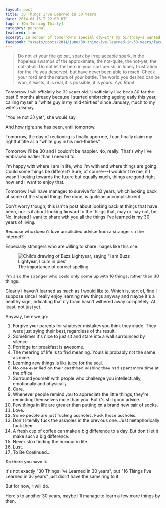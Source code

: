 ```yaml
---
layout: post
title: 30 Things I've Learned in 30 Years
date: 2014-06-15 T 22:00 UTC
tags : [On Turning Thirty]
category: personal
featured: true
excerpt: In honour of tomorrow's special day—It's my birthday—I wanted to give you all a really special post. But I couldn't come up with anything special.
facebook: "assets/posts/2014/june/30-thing-ive-learned-in-30-years/facebook-og-image.jpg"
---
```

> Do not let your fire go out, spark by irreplaceable spark, in the hopeless swamps of the approximate, the not-quite, the not-yet, the not-at-all. Do not let the hero in your soul perish, in lonely frustration for the life you deserved, but have never been able to reach. Check your road and the nature of your battle. The world you desired can be won, it exists, it is real, it is possible, it is yours. <cite>Ayn Rand</cite>

Tomorrow I will officially be 30 years old. Unofficially I've been 30 for the past 6 months already because I started embracing ageing early this year, calling myself a "white guy in my mid-thirties" since January, much to my wife's dismay.

"You're not 30 yet", she would say.

And how right she has been, until tomorrow.

Tomorrow, the day of reckoning is finally upon me, I can finally claim my rightful title as a "white guy in his mid-thirties".

Tomorrow I'll be 30 and I couldn't be happier. No, really. That's why I've embraced earlier than I needed to.

I'm happy with where I am in life, who I'm with and where things are going. Could some things be different? Sure, of course---I wouldn't be me, if I wasn't looking towards the future but equally much, things are good right now and I want to enjoy that.

Tomorrow I will have managed to survive for 30 years, which looking back at some of the stupid things I've done, is quite an accomplishment.

Don't worry though, this isn't a post about looking back at things that have been, nor is it about looking forward to the things that, may or may not, be. No, instead I want to share with you all the things I've learned in my 30 years of living.

Because who doesn't love unsolicited advice from a stranger on the internet?

Especially strangers who are willing to share images like this one.

<div>
<figure>
	<img class="js-lazy-load" data-original="/assets/posts/2014/june/30-thing-ive-learned-in-30-years/i-am-buzz-lightyear-i-cum-in-pies.jpg" alt="Child&rsquo;s drawing of Buzz Lightyear, saying &ldquo;I am Buzz Lightyear, I cum in pies&rdquo;">
	<figcaption>The importance of correct spelling.</figcaption>
</figure>
</div>

I'm also the stranger who could only come up with 16 things, rather than 30 things.

Clearly I haven't learned as much as I would like to. Which is, sort of, fine I suppose since I really enjoy learning new things anyway and maybe it's a healthy sign, indicating that my brain hasn't withered away completely. At least, not just yet.

Anyway, here we go:

1. Forgive your parents for whatever mistakes you think they made. They were just trying their best, regardless of the result.
2. Sometimes it's nice to just sit and stare into a wall surrounded by silence.
3. Porridge for breakfast is awesome.
4. The meaning of life is to find meaning. Yours is probably not the same as mine.
5. Learning new things is like juice for the soul.
6. No one ever lied on their deathbed wishing they had spent more time at the office.
7. Surround yourself with people who challenge you intellectually, emotionally and physically. 
8. Care.
9. Whenever people remind you to appreciate the little things, they're reminding themselves more than you. But it's still good advice.
10. Few things in life are greater than putting on a brand new pair of socks.
11. Love.
12. Some people are just fucking assholes. Fuck those assholes.
13. Don't literally fuck the assholes in the previous one. Just metaphorically fuck them.
14. A fresh cup of coffee can make a big difference to a day. But don't let it make such a big difference.
15. Never stop finding the humour in life.
16. Lust.
17. To Be Continued...

So there you have it.

It's not exactly "30 Things I've Learned in 30 years", but "16 Things I've Learned in 30 years" just didn't have the same ring to it.

But for now, it will do.

Here's to another 30 years, maybe I'll manage to learn a few more things by then.